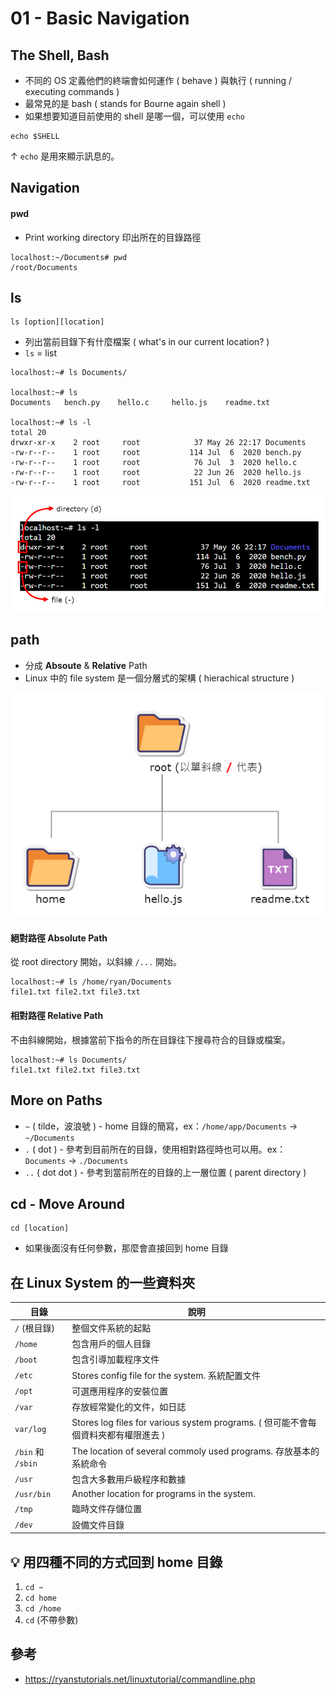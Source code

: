 # 01 - Basic Navigation
## The Shell, Bash
* 不同的 OS 定義他們的終端會如何運作 ( behave ) 與執行 ( running / executing commands )
* 最常見的是 bash ( stands for Bourne again shell )
* 如果想要知道目前使用的 shell 是哪一個，可以使用 `echo`

```
echo $SHELL
```
↑ `echo` 是用來顯示訊息的。

## Navigation
#### pwd
* Print working directory 印出所在的目錄路徑
```
localhost:~/Documents# pwd 
/root/Documents
```
## ls
```
ls [option][location]
```
* 列出當前目錄下有什麼檔案 ( what's in our current location? )
* `ls` = list

```
localhost:~# ls Documents/

localhost:~# ls
Documents   bench.py    hello.c     hello.js    readme.txt

localhost:~# ls -l
total 20
drwxr-xr-x    2 root     root            37 May 26 22:17 Documents
-rw-r--r--    1 root     root           114 Jul  6  2020 bench.py
-rw-r--r--    1 root     root            76 Jul  3  2020 hello.c
-rw-r--r--    1 root     root            22 Jun 26  2020 hello.js
-rw-r--r--    1 root     root           151 Jul  6  2020 readme.txt
```

![](/images/1-1.png)

## path
* 分成 **Absoute** & **Relative** Path
* Linux 中的 file system 是一個分層式的架構 ( hierachical structure )

![](/images/1-2.png)

#### 絕對路徑 Absolute Path
從 root directory 開始，以斜線 `/...` 開始。
```
localhost:~# ls /home/ryan/Documents
file1.txt file2.txt file3.txt
```

#### 相對路徑 Relative Path
不由斜線開始，根據當前下指令的所在目錄往下搜尋符合的目錄或檔案。
```
localhost:~# ls Documents/
file1.txt file2.txt file3.txt
```

## More on Paths
* `~` ( tilde，波浪號 ) - home 目錄的簡寫，ex：`/home/app/Documents` → `~/Documents`
* `.` ( dot ) - 參考到目前所在的目錄，使用相對路徑時也可以用。ex：`Documents` → `./Documents`
* `..` ( dot dot ) - 參考到當前所在的目錄的上一層位置 ( parent directory )

## cd - Move Around
```
cd [location]
```
* 如果後面沒有任何參數，那麼會直接回到 home 目錄

## 在 Linux System 的一些資料夾
| 目錄 | 說明 |
| --- | --- |
| `/` (根目錄) | 整個文件系統的起點 |
| `/home` | 包含用戶的個人目錄 |
| `/boot` | 包含引導加載程序文件 |
| `/etc` | Stores config file for the system. 系統配置文件 |
| `/opt` | 可選應用程序的安裝位置 |
| `/var` | 存放經常變化的文件，如日誌 |
| `var/log` | Stores log files for various system programs. ( 但可能不會每個資料夾都有權限進去 ) |
| `/bin` 和 `/sbin` | The location of several commoly used programs. 存放基本的系統命令 |
| `/usr` | 包含大多數用戶級程序和數據 |
| `/usr/bin` | Another location for programs in the system. |
| `/tmp` | 臨時文件存儲位置 |
| `/dev` | 設備文件目錄 |

## 💡 用四種不同的方式回到 home 目錄
1. `cd ~`
2. `cd home`
3. `cd /home`
4. `cd` (不帶參數)

## 參考
* https://ryanstutorials.net/linuxtutorial/commandline.php
